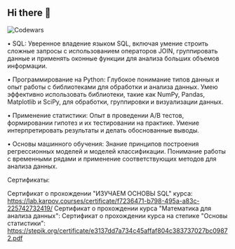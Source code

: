 ## Hi there 👋
![Codewars](https://github.r2v.ch/codewars?user=Cipollinosweetonion&stroke=black)



• SQL: Уверенное владение языком SQL, включая умение строить сложные запросы с использованием операторов JOIN, группировать данные и применять оконные функции для анализа больших объемов информации.

• Программирование на Python: Глубокое понимание типов данных и опыт работы с библиотеками для обработки и анализа данных. Умею эффективно использовать библиотеки, такие как NumPy, Pandas, Matplotlib и SciPy, для обработки, группировки и визуализации данных.

• Применение статистики: Опыт в проведении A/B тестов, формировании гипотез и их тестировании на практике. Умение интерпретировать результаты и делать обоснованные выводы.

• Основы машинного обучения: Знание принципов построения регрессионных моделей и моделей классификации. Понимание работы с временными рядами и применение соответствующих методов для анализа данных.

Сертификаты:

Сертификат о прохождении "ИЗУЧАЕМ ОСНОВЫ SQL" курса: https://lab.karpov.courses/certificate/f7236471-b798-495a-a83c-225742732419/
Сертификат о прохождении курса "Математика для анализа данных": 
Сертификат о прохождении курса на степике "Основы статистики": https://stepik.org/certificate/e3137dd7a734c45affaf804c383737027bc09872.pdf


<!--
**Cipollinosweetonion/Cipollinosweetonion** is a ✨ _special_ ✨ repository because its `README.md` (this file) appears on your GitHub profile.

Here are some ideas to get you started:

- 🔭 I’m currently working on ...
- 🌱 I’m currently learning ...
- 👯 I’m looking to collaborate on ...
- 🤔 I’m looking for help with ...
- 💬 Ask me about ...
- 📫 How to reach me: ...
- 😄 Pronouns: ...
- ⚡ Fun fact: ...
-->
